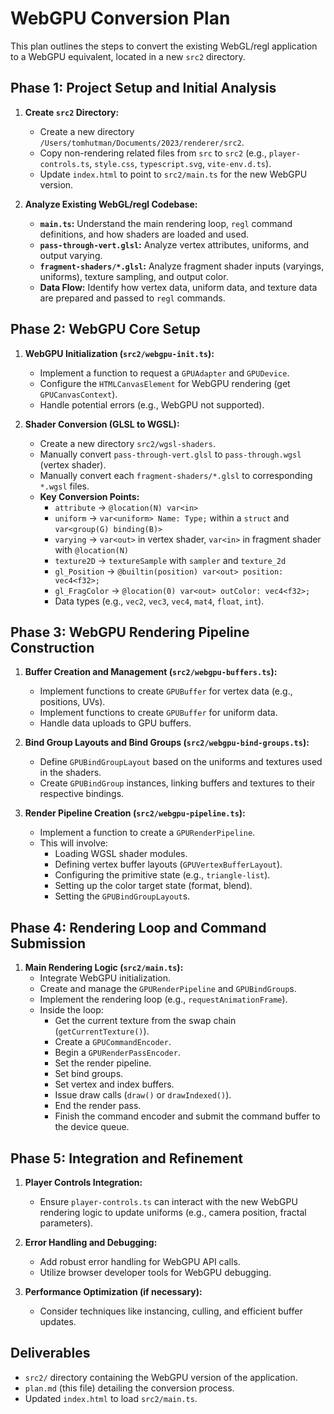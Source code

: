 # WebGPU Conversion Plan

This plan outlines the steps to convert the existing WebGL/regl application to a WebGPU equivalent, located in a new `src2` directory.

## Phase 1: Project Setup and Initial Analysis

1.  **Create `src2` Directory:**
    *   Create a new directory `/Users/tomhutman/Documents/2023/renderer/src2`.
    *   Copy non-rendering related files from `src` to `src2` (e.g., `player-controls.ts`, `style.css`, `typescript.svg`, `vite-env.d.ts`).
    *   Update `index.html` to point to `src2/main.ts` for the new WebGPU version.

2.  **Analyze Existing WebGL/regl Codebase:**
    *   **`main.ts`:** Understand the main rendering loop, `regl` command definitions, and how shaders are loaded and used.
    *   **`pass-through-vert.glsl`:** Analyze vertex attributes, uniforms, and output varying.
    *   **`fragment-shaders/*.glsl`:** Analyze fragment shader inputs (varyings, uniforms), texture sampling, and output color.
    *   **Data Flow:** Identify how vertex data, uniform data, and texture data are prepared and passed to `regl` commands.

## Phase 2: WebGPU Core Setup

1.  **WebGPU Initialization (`src2/webgpu-init.ts`):**
    *   Implement a function to request a `GPUAdapter` and `GPUDevice`.
    *   Configure the `HTMLCanvasElement` for WebGPU rendering (get `GPUCanvasContext`).
    *   Handle potential errors (e.g., WebGPU not supported).

2.  **Shader Conversion (GLSL to WGSL):**
    *   Create a new directory `src2/wgsl-shaders`.
    *   Manually convert `pass-through-vert.glsl` to `pass-through.wgsl` (vertex shader).
    *   Manually convert each `fragment-shaders/*.glsl` to corresponding `*.wgsl` files.
    *   **Key Conversion Points:**
        *   `attribute` -> `@location(N) var<in>`
        *   `uniform` -> `var<uniform> Name: Type;` within a `struct` and `var<group(G) binding(B)>`
        *   `varying` -> `var<out>` in vertex shader, `var<in>` in fragment shader with `@location(N)`
        *   `texture2D` -> `textureSample` with `sampler` and `texture_2d`
        *   `gl_Position` -> `@builtin(position) var<out> position: vec4<f32>;`
        *   `gl_FragColor` -> `@location(0) var<out> outColor: vec4<f32>;`
        *   Data types (e.g., `vec2`, `vec3`, `vec4`, `mat4`, `float`, `int`).

## Phase 3: WebGPU Rendering Pipeline Construction

1.  **Buffer Creation and Management (`src2/webgpu-buffers.ts`):**
    *   Implement functions to create `GPUBuffer` for vertex data (e.g., positions, UVs).
    *   Implement functions to create `GPUBuffer` for uniform data.
    *   Handle data uploads to GPU buffers.

2.  **Bind Group Layouts and Bind Groups (`src2/webgpu-bind-groups.ts`):**
    *   Define `GPUBindGroupLayout` based on the uniforms and textures used in the shaders.
    *   Create `GPUBindGroup` instances, linking buffers and textures to their respective bindings.

3.  **Render Pipeline Creation (`src2/webgpu-pipeline.ts`):**
    *   Implement a function to create a `GPURenderPipeline`.
    *   This will involve:
        *   Loading WGSL shader modules.
        *   Defining vertex buffer layouts (`GPUVertexBufferLayout`).
        *   Configuring the primitive state (e.g., `triangle-list`).
        *   Setting up the color target state (format, blend).
        *   Setting the `GPUBindGroupLayout`s.

## Phase 4: Rendering Loop and Command Submission

1.  **Main Rendering Logic (`src2/main.ts`):**
    *   Integrate WebGPU initialization.
    *   Create and manage the `GPURenderPipeline` and `GPUBindGroup`s.
    *   Implement the rendering loop (e.g., `requestAnimationFrame`).
    *   Inside the loop:
        *   Get the current texture from the swap chain (`getCurrentTexture()`).
        *   Create a `GPUCommandEncoder`.
        *   Begin a `GPURenderPassEncoder`.
        *   Set the render pipeline.
        *   Set bind groups.
        *   Set vertex and index buffers.
        *   Issue draw calls (`draw()` or `drawIndexed()`).
        *   End the render pass.
        *   Finish the command encoder and submit the command buffer to the device queue.

## Phase 5: Integration and Refinement

1.  **Player Controls Integration:**
    *   Ensure `player-controls.ts` can interact with the new WebGPU rendering logic to update uniforms (e.g., camera position, fractal parameters).

2.  **Error Handling and Debugging:**
    *   Add robust error handling for WebGPU API calls.
    *   Utilize browser developer tools for WebGPU debugging.

3.  **Performance Optimization (if necessary):**
    *   Consider techniques like instancing, culling, and efficient buffer updates.

## Deliverables

*   `src2/` directory containing the WebGPU version of the application.
*   `plan.md` (this file) detailing the conversion process.
*   Updated `index.html` to load `src2/main.ts`.
